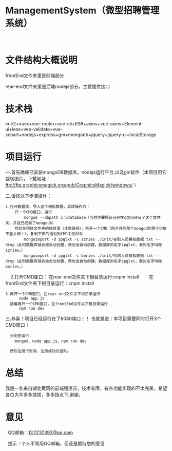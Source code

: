 # ManagementSystem（微型招聘管理系统）
 

# 文件结构大概说明
  frontEnd文件夹里是前端部分
  
  rear-end文件夹里是后端nodejs部分，主要提供接口
 
# 技术栈
vue2+vuex+vue-router+vue-cli+ES6+axios+vue-axios+Element-ui+less+vee-validate+vue-schart+nodejs+express+gm+mongodb+jquery+jquery-ui+localStorage



# 项目运行
  一.首先确保已安装mongoDB数据库，nodejs运行平台,以及gm软件（本项目用它裁切图片，下载地址：ftp://ftp.graphicsmagick.org/pub/GraphicsMagick/windows/ ）
  
  
  二.请按以下步骤操作：
    
    
    1.打开数据库，导入这个模拟数据，具体操作为：
        开一个CMD窗口，运行
            mongod --dbpath c:\database（当然你要保证已经在c盘已经有了这个文件夹，并且已经装了mongodb）
        然后在项目文件夹的根目录（注意路径），再开一个CMD（刚才开的那个mongod的那个CMD不能关闭！），复制下面的语句到CMD中按回车
            mongoimport -d zpglxt -c zzries ./init/在职人员模拟数据.txt --drop（此时数据库就会被自动创建，表也会自动创建，数据库的名字zpglxt，表的名字叫做zzries。）
            mongoimport -d zpglxt -c bmries ./init/招聘人员模拟数据.txt --drop（此时数据库就会被自动创建，表也会自动创建，数据库的名字zpglxt，表的名字叫做bmries。）
            
            
            
     2.打开CMD窗口：
        在rear-end文件夹下根目录运行:cnpm install
        在frontEnd文件夹下根目录运行：cnpm install
                
      
      
    3.再开一个CMD窗口，在rear-end文件夹下根目录运行
          node app.js
      接着再开一个CMD窗口，在frontEnd文件夹下根目录运行
          npm run dev
          
          
  三.恭喜！项目已经运行在了8080端口！！
      也就是说：本项目需要同时打开3个CMD窗口！
      
      分别在运行：
        mongod、node app.js、npm run dev
      
      然后注册个账号，注册成功后登陆。
      
      
      
# 总结
  我是一名来自湖北黄冈的前端程序员，技术有限，有些功能实现的不太完美，希望各位大牛多多提拔，多多指点下,谢谢。  
  
  
  
 # 意见
   QQ邮箱：1311737393@qq.com
   
   提示：个人不常用QQ邮箱，但还是期待您的意见
  
